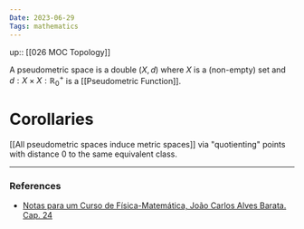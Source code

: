 ```yaml
---
Date: 2023-06-29
Tags: mathematics
---
```

up:: [[026 MOC Topology]]

A pseudometric space is a double $(X, d)$ where $X$ is a (non-empty) set and $d: X \times X: \mathbb{R}^+_0$ is a [[Pseudometric Function]]. 

# Corollaries
[[All pseudometric spaces induce metric spaces]] via "quotienting" points with distance $0$ to the same equivalent class.

---
### References
- [Notas para um Curso de Física-Matemática, João Carlos Alves Barata. Cap. 24](http://denebola.if.usp.br/~jbarata/Notas_de_aula/arquivos/nc-cap24.pdf) 
